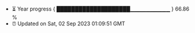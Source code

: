 - ⏳ Year progress { ████████████████████▁▁▁▁▁▁▁▁▁▁ } 66.86 %
- ⏰ Updated on Sat, 02 Sep 2023 01:09:51 GMT

